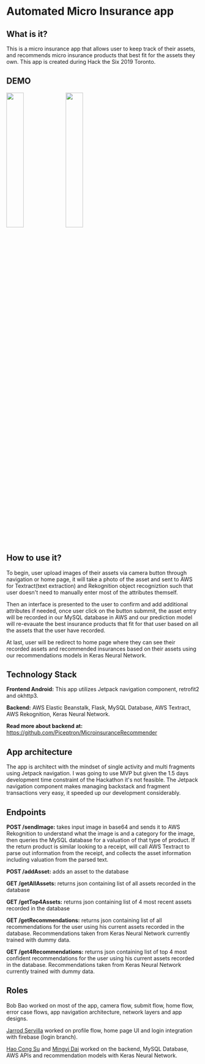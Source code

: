 # Automated Micro Insurance app

## What is it?
This is a micro insurance app that allows user to keep track of their assets, and recommends micro insurance products that best fit for the assets they own. This app is created during Hack the Six 2019 Toronto.

## DEMO

<img src="/demo/2.gif?raw=true" width="30%" height="30%">
<img src="/demo/1.gif?raw=true" width="30%" height="30%">

## How to use it? 
To begin, user upload images of their assets via camera button through navigation or home page, it will take a photo of the asset and sent to AWS for Textract(text extraction) and Rekognition object recogniztion such that user doesn't need to manually enter most of the attributes themself. 

Then an interface is presented to the user to confirm and add additional attributes if needed, once user click on the button submmit, the asset entry will be recorded in our MySQL database in AWS and our prediction model will re-evauate the best insurance products that fit for that user based on all the assets that the user have recorded.

At last, user will be redirect to home page where they can see their recorded assets and recommended insurances based on their assets using our recommendations models in Keras Neural Network.

## Technology Stack
**Frontend Android:** This app utilizes Jetpack navigation component, retrofit2 and okhttp3.

**Backend:** AWS Elastic Beanstalk, Flask,  MySQL Database, AWS Textract, AWS Rekognition, Keras Neural Network.

**Read more about backend at:** https://github.com/Piceptron/MicroinsuranceRecommender

## App architecture
The app is architect with the mindset of single activity and multi fragments using Jetpack navigation. I was going to use MVP but given the 1.5 days development time constraint of the Hackathon it's not feasible. The Jetpack navigation component makes managing backstack and fragment transactions very easy, it speeded up our development considerably. 

## Endpoints
**POST /sendImage:** takes input image in base64 and sends it to AWS Rekognition to understand what the image is and a category for the image, then queries the MySQL database for a valuation of that type of product. If the return product is similar looking to a receipt, will call AWS Textract to parse out information from the receipt, and collects the asset information including valuation from the parsed text.

**POST /addAsset:** adds an asset to the database

**GET /getAllAssets:** returns json containing list of all assets recorded in the database

**GET /getTop4Assets:** returns json containing list of 4 most recent assets recorded in the database

**GET /getRecommendations:** returns json containing list of all recommendations for the user using his current assets recorded in the database. Recommendations taken from Keras Neural Network currently trained with dummy data.

**GET /get4Recommendations:** returns json containing list of top 4 most confident recommendations for the user using his current assets recorded in the database. Recommendations taken from Keras Neural Network currently trained with dummy data.

## Roles
Bob Bao worked on most of the app, camera flow, submit flow, home flow, error case flows, app navigation architecture, network layers and app designs. 

[Jarrod Servilla](https://github.com/jcserv) worked on profile flow, home page UI and login integration with firebase (login branch).

[Hao Cong Su](https://www.linkedin.com/in/haocongsu/) and [Mingyi Dai](https://github.com/Piceptron) worked on the backend, MySQL Database, AWS APIs and recommendation models with Keras Neural Network.



